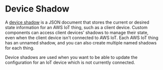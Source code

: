 # Device Shadow

A [device shadow](https://docs.aws.amazon.com/iot/latest/developerguide/iot-device-shadows.html) is a JSON document that stores the current or desired state information for an AWS IoT thing, such as a client device. Custom components can access client devices' shadows to manage their state, even when the client device isn't connected to AWS IoT. Each AWS IoT thing has an unnamed shadow, and you can also create multiple named shadows for each thing.

Device shadows are used when you want to be able to update the configuration for an IoT device which is not currently connected.
